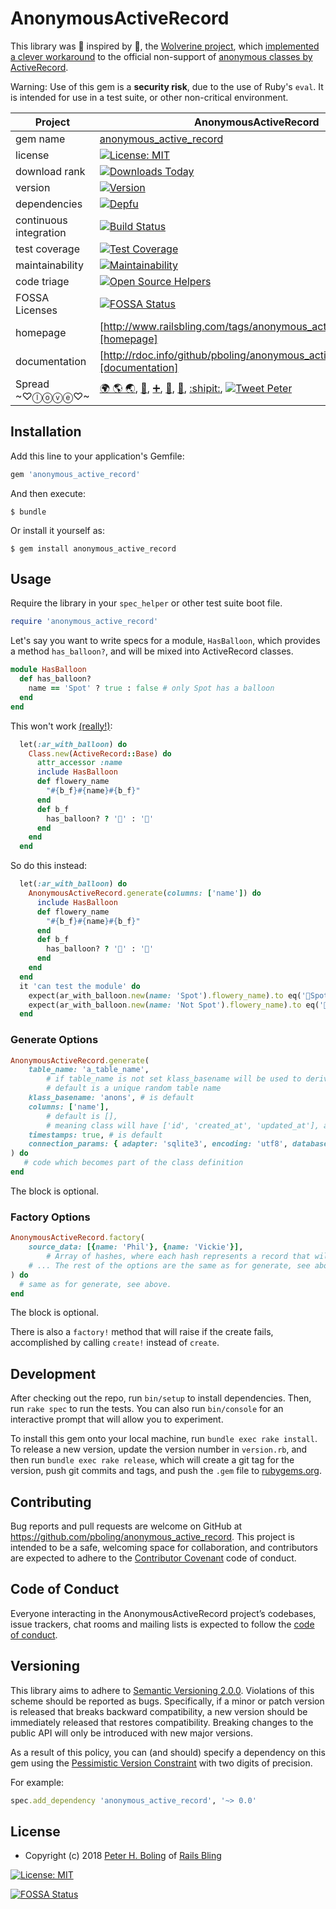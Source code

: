 # AnonymousActiveRecord

This library was 🎩 inspired by 🎩, the [Wolverine project](https://github.com/mcary/wolverine), which [implemented a clever workaround](https://github.com/mcary/wolverine/commit/fa27fa2cc485b2fa83d71b2045ba5a0a069dba75) to the official non-support of [anonymous classes by ActiveRecord](https://github.com/rails/rails/issues/8934).

Warning: Use of this gem is a **security risk**, due to the use of Ruby's `eval`.  It is intended for use in a test suite, or other non-critical environment.

| Project                 |  AnonymousActiveRecord |
|------------------------ | ----------------------- |
| gem name                |  [anonymous_active_record](https://rubygems.org/gems/anonymous_active_record) |
| license                 |  [![License: MIT](https://img.shields.io/badge/License-MIT-green.svg)](https://opensource.org/licenses/MIT) |
| download rank           |  [![Downloads Today](https://img.shields.io/gem/rd/anonymous_active_record.svg)](https://github.com/pboling/anonymous_active_record) |
| version                 |  [![Version](https://img.shields.io/gem/v/anonymous_active_record.svg)](https://rubygems.org/gems/anonymous_active_record) |
| dependencies            |  [![Depfu](https://badges.depfu.com/badges/a34c123a78a86496bbc2163b801089dd/count.svg)](https://depfu.com/github/pboling/activerecord-tablefree?project_id=5613) |
| continuous integration  |  [![Build Status](https://travis-ci.org/pboling/anonymous_active_record.svg?branch=master)](https://travis-ci.org/pboling/anonymous_active_record) |
| test coverage           |  [![Test Coverage](https://api.codeclimate.com/v1/badges/fe504d4ab2fb77cecf7d/test_coverage)](https://codeclimate.com/github/pboling/anonymous_active_record/test_coverage) |
| maintainability         |  [![Maintainability](https://api.codeclimate.com/v1/badges/fe504d4ab2fb77cecf7d/maintainability)](https://codeclimate.com/github/pboling/anonymous_active_record/maintainability) |
| code triage             |  [![Open Source Helpers](https://www.codetriage.com/pboling/anonymous_active_record/badges/users.svg)](https://www.codetriage.com/pboling/anonymous_active_record) |
| FOSSA Licenses | [![FOSSA Status](https://app.fossa.io/api/projects/git%2Bgithub.com%2Fpboling%2Fanonymous_active_record.svg?type=shield)](https://app.fossa.io/projects/git%2Bgithub.com%2Fpboling%2Fanonymous_active_record?ref=badge_shield) |
| homepage                |  [http://www.railsbling.com/tags/anonymous_active_record/][homepage] |
| documentation           |  [http://rdoc.info/github/pboling/anonymous_active_record/frames][documentation] |
| Spread ~♡ⓛⓞⓥⓔ♡~      |  [🌍 🌎 🌏](https://about.me/peter.boling), [🍚](https://www.crowdrise.com/helprefugeeswithhopefortomorrowliberia/fundraiser/peterboling), [➕](https://plus.google.com/+PeterBoling/posts), [👼](https://angel.co/peter-boling), [🐛](https://www.topcoder.com/members/pboling/), [:shipit:](http://coderwall.com/pboling), [![Tweet Peter](https://img.shields.io/twitter/follow/galtzo.svg?style=social&label=Follow)](http://twitter.com/galtzo) |

## Installation

Add this line to your application's Gemfile:

```ruby
gem 'anonymous_active_record'
```

And then execute:

    $ bundle

Or install it yourself as:

    $ gem install anonymous_active_record

## Usage

Require the library in your `spec_helper` or other test suite boot file.

```ruby
require 'anonymous_active_record'
```

Let's say you want to write specs for a module, `HasBalloon`, which provides a method `has_balloon?`, and will be mixed into ActiveRecord classes.

```ruby
module HasBalloon
  def has_balloon?
    name == 'Spot' ? true : false # only Spot has a balloon
  end
end
```

This won't work [(really!)](https://github.com/rails/rails/issues/8934):

```ruby
  let(:ar_with_balloon) do
    Class.new(ActiveRecord::Base) do
      attr_accessor :name
      include HasBalloon
      def flowery_name
        "#{b_f}#{name}#{b_f}"
      end
      def b_f
        has_balloon? ? '🎈' : '🌸'
      end
    end
  end
```

So do this instead:

```ruby
  let(:ar_with_balloon) do
    AnonymousActiveRecord.generate(columns: ['name']) do
      include HasBalloon
      def flowery_name
        "#{b_f}#{name}#{b_f}"
      end
      def b_f
        has_balloon? ? '🎈' : '🌸'
      end
    end
  end
  it 'can test the module' do
    expect(ar_with_balloon.new(name: 'Spot').flowery_name).to eq('🎈Spot🎈')
    expect(ar_with_balloon.new(name: 'Not Spot').flowery_name).to eq('🌸Not Spot🌸')
  end
```

### Generate Options

```ruby
AnonymousActiveRecord.generate(
    table_name: 'a_table_name', 
        # if table_name is not set klass_basename will be used to derive a unique random table_name
        # default is a unique random table name
    klass_basename: 'anons', # is default
    columns: ['name'], 
        # default is [], 
        # meaning class will have ['id', 'created_at', 'updated_at'], as the AR defaults
    timestamps: true, # is default
    connection_params: { adapter: 'sqlite3', encoding: 'utf8', database: ':memory:' } # is default
) do
   # code which becomes part of the class definition
end
```

The block is optional.

### Factory Options

```ruby
AnonymousActiveRecord.factory(
    source_data: [{name: 'Phil'}, {name: 'Vickie'}],
        # Array of hashes, where each hash represents a record that will be created
    # ... The rest of the options are the same as for generate, see above.
) do
  # same as for generate, see above.
end
```

The block is optional.

There is also a `factory!` method that will raise if the create fails, accomplished by calling `create!` instead of `create`.

## Development

After checking out the repo, run `bin/setup` to install dependencies. Then, run `rake spec` to run the tests. You can also run `bin/console` for an interactive prompt that will allow you to experiment.

To install this gem onto your local machine, run `bundle exec rake install`. To release a new version, update the version number in `version.rb`, and then run `bundle exec rake release`, which will create a git tag for the version, push git commits and tags, and push the `.gem` file to [rubygems.org](https://rubygems.org).

## Contributing

Bug reports and pull requests are welcome on GitHub at https://github.com/pboling/anonymous_active_record. This project is intended to be a safe, welcoming space for collaboration, and contributors are expected to adhere to the [Contributor Covenant](http://contributor-covenant.org) code of conduct.

## Code of Conduct

Everyone interacting in the AnonymousActiveRecord project’s codebases, issue trackers, chat rooms and mailing lists is expected to follow the [code of conduct](https://github.com/pboling/anonymous_active_record/blob/master/CODE_OF_CONDUCT.md).

## Versioning

This library aims to adhere to [Semantic Versioning 2.0.0][semver].
Violations of this scheme should be reported as bugs. Specifically,
if a minor or patch version is released that breaks backward
compatibility, a new version should be immediately released that
restores compatibility. Breaking changes to the public API will
only be introduced with new major versions.

As a result of this policy, you can (and should) specify a
dependency on this gem using the [Pessimistic Version Constraint][pvc] with two digits of precision.

For example:

```ruby
spec.add_dependency 'anonymous_active_record', '~> 0.0'
```

## License

* Copyright (c) 2018 [Peter H. Boling][peterboling] of [Rails Bling][railsbling]

[![License: MIT](https://img.shields.io/badge/License-MIT-green.svg)](https://opensource.org/licenses/MIT) 

[![FOSSA Status](https://app.fossa.io/api/projects/git%2Bgithub.com%2Fpboling%2Fanonymous_active_record.svg?type=large)](https://app.fossa.io/projects/git%2Bgithub.com%2Fpboling%2Fanonymous_active_record?ref=badge_large)

[license]: LICENSE.txt
[semver]: http://semver.org/
[pvc]: http://guides.rubygems.org/patterns/#pessimistic-version-constraint
[railsbling]: http://www.railsbling.com
[peterboling]: http://www.peterboling.com
[documentation]: http://rdoc.info/github/pboling/activerecord-tablefree/frames
[homepage]: http://www.railsbling.com/tags/activerecord-tablefree/
